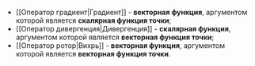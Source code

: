 - [[Оператор градиент|Градиент]] - **векторная функция**, аргументом которой является **скалярная функция точки**;
- [[Оператор дивергенция|Дивергенция]] - **скалярная функция**, аргументом которой является **векторная функция точки**;
- [[Оператор ротор|Вихрь]] - **векторная функция**, аргументом которой является **векторная функция точки**.
